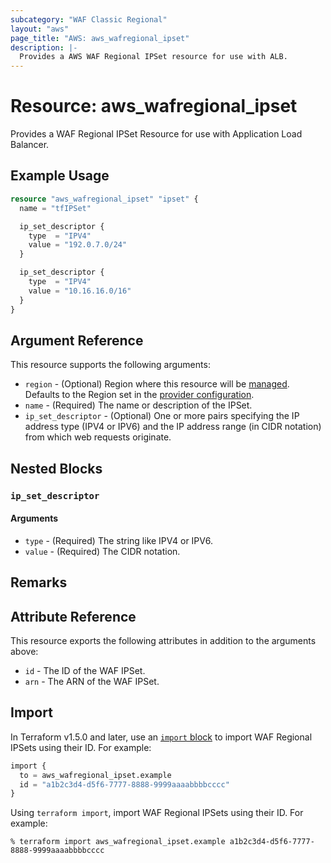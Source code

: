 ```yaml
---
subcategory: "WAF Classic Regional"
layout: "aws"
page_title: "AWS: aws_wafregional_ipset"
description: |-
  Provides a AWS WAF Regional IPSet resource for use with ALB.
---
```


# Resource: aws_wafregional_ipset

Provides a WAF Regional IPSet Resource for use with Application Load Balancer.

## Example Usage

```terraform
resource "aws_wafregional_ipset" "ipset" {
  name = "tfIPSet"

  ip_set_descriptor {
    type  = "IPV4"
    value = "192.0.7.0/24"
  }

  ip_set_descriptor {
    type  = "IPV4"
    value = "10.16.16.0/16"
  }
}
```

## Argument Reference

This resource supports the following arguments:

* `region` - (Optional) Region where this resource will be [managed](https://docs.aws.amazon.com/general/latest/gr/rande.html#regional-endpoints). Defaults to the Region set in the [provider configuration](https://registry.terraform.io/providers/hashicorp/aws/latest/docs#aws-configuration-reference).
* `name` - (Required) The name or description of the IPSet.
* `ip_set_descriptor` - (Optional) One or more pairs specifying the IP address type (IPV4 or IPV6) and the IP address range (in CIDR notation) from which web requests originate.

## Nested Blocks

### `ip_set_descriptor`

#### Arguments

* `type` - (Required) The string like IPV4 or IPV6.
* `value` - (Required) The CIDR notation.

## Remarks

## Attribute Reference

This resource exports the following attributes in addition to the arguments above:

* `id` - The ID of the WAF IPSet.
* `arn` - The ARN of the WAF IPSet.

## Import

In Terraform v1.5.0 and later, use an [`import` block](https://developer.hashicorp.com/terraform/language/import) to import WAF Regional IPSets using their ID. For example:

```terraform
import {
  to = aws_wafregional_ipset.example
  id = "a1b2c3d4-d5f6-7777-8888-9999aaaabbbbcccc"
}
```

Using `terraform import`, import WAF Regional IPSets using their ID. For example:

```console
% terraform import aws_wafregional_ipset.example a1b2c3d4-d5f6-7777-8888-9999aaaabbbbcccc
```
